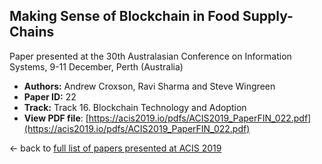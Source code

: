 ## Making Sense of Blockchain in Food Supply-Chains

Paper presented at the 30th Australasian Conference on Information Systems, 9-11 December, Perth (Australia)
- **Authors:** Andrew Croxson, Ravi Sharma and Steve Wingreen
- **Paper ID:** 22
- **Track:** Track 16. Blockchain Technology and Adoption
- **View PDF file**: [https://acis2019.io/pdfs/ACIS2019_PaperFIN_022.pdf](https://acis2019.io/pdfs/ACIS2019_PaperFIN_022.pdf)

&larr; back to [full list of papers presented at ACIS 2019](https://acis2019.io/)